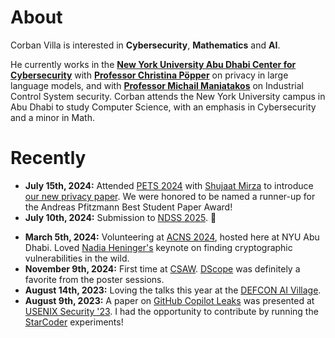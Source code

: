 # About

Corban Villa is interested in **Cybersecurity**, **Mathematics** and **AI**. 

He currently works in the **[New York University Abu Dhabi Center for Cybersecurity](https://nyuad.nyu.edu/en/research/faculty-labs-and-projects/nyuad-ccs.html)** with **[Professor Christina Pöpper](https://poepper.net/)** on privacy in large language models, and with **[Professor Michail Maniatakos](https://wp.nyu.edu/momalab/)** on Industrial Control System security. Corban attends the New York University campus in Abu Dhabi to study Computer Science, with an emphasis in Cybersecurity and a minor in Math.

# Recently

- **July 15th, 2024:** Attended [PETS 2024](https://petsymposium.org/2024/) with [Shujaat Mirza](https://shujaatmirza.com/) to introduce [our new privacy paper](https://petsymposium.org/popets/2024/popets-2024-0109.pdf). We were honored to be named a runner-up for the Andreas Pfitzmann Best Student Paper Award!
- **July 10th, 2024:** Submission to [NDSS 2025](https://www.ndss-symposium.org/ndss2025/). 🤞
<!-- - **April 30th, 2024:** First time submitting a paper as a first author to [CCS '2024](https://www.sigsac.org/ccs/CCS2024/home.html). Fingers crossed! 🥳 -->
<!-- - **March 15th, 2024:** First paper submission to [PETS 2024](https://petsymposium.org/)! 🎉 -->
- **March 5th, 2024:** Volunteering at [ACNS 2024](https://wp.nyu.edu/acns2024/), hosted here at NYU Abu Dhabi. Loved [Nadia Heninger's](https://cseweb.ucsd.edu/~nadiah/) keynote on finding cryptographic vulnerabilities in the wild.
- **November 9th, 2024:** First time at [CSAW](https://www.csaw.io/). [DScope](https://www.usenix.org/conference/usenixsecurity23/presentation/pauley) was definitely a favorite from the poster sessions.
- **August 14th, 2023:** Loving the talks this year at the [DEFCON AI Village](https://aivillage.org/).
- **August 9th, 2023:** A paper on [GitHub Copilot Leaks](https://www.usenix.org/conference/usenixsecurity23/presentation/niu) was presented at [USENIX Security '23](https://www.usenix.org/conference/usenixsecurity23). I had the opportunity to contribute by running the [StarCoder](https://drive.google.com/file/d/1cN-b9GnWtHzQRoE7M7gAEyivY0kl4BYs/view) experiments!
